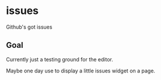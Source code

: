 issues
======

Github's got issues

Goal
----

Currently just a testing ground for the editor.

Maybe one day use to display a little issues widget on a page.

